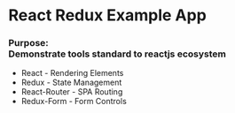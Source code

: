 # React Redux Example App

### Purpose: </br> Demonstrate tools standard to reactjs ecosystem

* React - Rendering Elements
* Redux - State Management
* React-Router - SPA Routing
* Redux-Form - Form Controls
